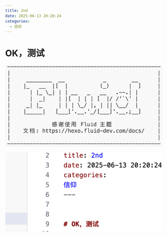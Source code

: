 ```yaml
---
title: 2nd
date: 2025-06-13 20:20:24
categories:
  - 信仰
---
```

# OK，测试



![](assets/20250613_202336_image.png)


![](assets/20250613_202304_image.png)


